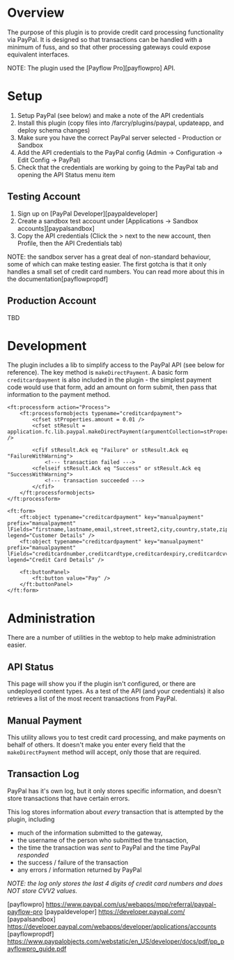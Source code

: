 # Overview

The purpose of this plugin is to provide credit card processing functionality via 
PayPal. It is designed so that transactions can be handled with a minimum of fuss,
and so that other processing gateways could expose equivalent interfaces.

NOTE: The plugin used the [Payflow Pro][payflowpro] API.

# Setup

1. Setup PayPal (see below) and make a note of the API credentials
2. Install this plugin (copy files into /farcry/plugins/paypal, updateapp, and 
   deploy schema changes)
3. Make sure you have the correct PayPal server selected - Production or Sandbox
4. Add the API credentials to the PayPal config (Admin -> Configuration -> Edit 
   Config -> PayPal)
5. Check that the credentials are working by going to the PayPal tab and opening 
   the API Status menu item

## Testing Account

1. Sign up on [PayPal Developer][paypaldeveloper]
2. Create a sandbox test account under [Applications -> Sandbox accounts][paypalsandbox]
3. Copy the API credentials (Click the > next to the new account, then Profile, 
   then the API Credentials tab)

NOTE: the sandbox server has a great deal of non-standard behaviour, some of
which can make testing easier. The first gotcha is that it only handles a small
set of credit card numbers. You can read more about this in the documentation[payflowpropdf]

## Production Account

TBD

# Development

The plugin includes a lib to simplify access to the PayPal API (see below for 
reference). The key method is `makeDirectPayment`. A basic form `creditcardpayment`
is also included in the plugin - the simplest payment code would use that form,
add an amount on form submit, then pass that information to the payment method.

	<ft:processform action="Process">
		<ft:processformobjects typename="creditcardpayment">
			<cfset stProperties.amount = 0.01 />
			<cfset stResult = application.fc.lib.paypal.makeDirectPayment(argumentCollection=stProperties) />
			
			<cfif stResult.Ack eq "Failure" or stResult.Ack eq "FailureWithWarning">
				<!--- transaction failed --->
			<cfelseif stResult.Ack eq "Success" or stResult.Ack eq "SuccessWithWarning">
				<!--- transaction succeeded --->
			</cfif>
		</ft:processformobjects>
	</ft:processform>
	
	<ft:form>
		<ft:object typename="creditcardpayment" key="manualpayment" prefix="manualpayment" lFields="firstname,lastname,email,street,street2,city,country,state,zip,phone" legend="Customer Details" />
		<ft:object typename="creditcardpayment" key="manualpayment" prefix="manualpayment" lFields="creditcardnumber,creditcardtype,creditcardexpiry,creditcardcvv2" legend="Credit Card Details" />
		
		<ft:buttonPanel>
			<ft:button value="Pay" />
		</ft:buttonPanel>
	</ft:form>

# Administration

There are a number of utilities in the webtop to help make administration easier.

## API Status

This page will show you if the plugin isn't configured, or there are undeployed 
content types. As a test of the API (and your credentials) it also retrieves
a list of the most recent transactions from PayPal. 

## Manual Payment

This utility allows you to test credit card processing, and make payments on
behalf of others. It doesn't make you enter every field that the `makeDirectPayment` 
method will accept, only those that are required.

## Transaction Log

PayPal has it's own log, but it only stores specific information, and doesn't
store transactions that have certain errors.

This log stores information about *every* transaction that is attempted by the
plugin, including 

- much of the information submitted to the gateway, 
- the username of the person who submitted the transaction,
- the time the transaction was *sent* to PayPal and the time PayPal *responded*
- the success / failure of the transaction
- any errors / information returned by PayPal

*NOTE: the log only stores the last 4 digits of credit card numbers and does 
NOT store CVV2 values.* 

[payflowpro] https://www.paypal.com/us/webapps/mpp/referral/paypal-payflow-pro
[paypaldeveloper] https://developer.paypal.com/
[paypalsandbox] https://developer.paypal.com/webapps/developer/applications/accounts
[payflowpropdf] https://www.paypalobjects.com/webstatic/en_US/developer/docs/pdf/pp_payflowpro_guide.pdf